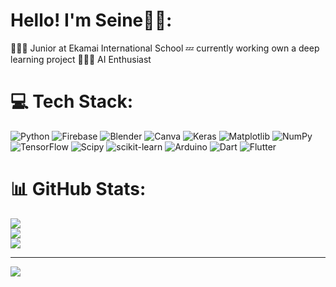 # Hello! I'm Seine👋🏻:
👩🏻‍🎓 Junior at Ekamai International School
💤 currently working own a deep learning project
👩🏻‍💻 AI Enthusiast


# 💻 Tech Stack:
![Python](https://img.shields.io/badge/python-3670A0?style=for-the-badge&logo=python&logoColor=ffdd54) ![Firebase](https://img.shields.io/badge/firebase-a08021?style=for-the-badge&logo=firebase&logoColor=ffcd34) ![Blender](https://img.shields.io/badge/blender-%23F5792A.svg?style=for-the-badge&logo=blender&logoColor=white) ![Canva](https://img.shields.io/badge/Canva-%2300C4CC.svg?style=for-the-badge&logo=Canva&logoColor=white) ![Keras](https://img.shields.io/badge/Keras-%23D00000.svg?style=for-the-badge&logo=Keras&logoColor=white) ![Matplotlib](https://img.shields.io/badge/Matplotlib-%23ffffff.svg?style=for-the-badge&logo=Matplotlib&logoColor=black) ![NumPy](https://img.shields.io/badge/numpy-%23013243.svg?style=for-the-badge&logo=numpy&logoColor=white) ![TensorFlow](https://img.shields.io/badge/TensorFlow-%23FF6F00.svg?style=for-the-badge&logo=TensorFlow&logoColor=white) ![Scipy](https://img.shields.io/badge/SciPy-%230C55A5.svg?style=for-the-badge&logo=scipy&logoColor=%white) ![scikit-learn](https://img.shields.io/badge/scikit--learn-%23F7931E.svg?style=for-the-badge&logo=scikit-learn&logoColor=white) ![Arduino](https://img.shields.io/badge/-Arduino-00979D?style=for-the-badge&logo=Arduino&logoColor=white) ![Dart](https://img.shields.io/badge/dart-%230175C2.svg?style=for-the-badge&logo=dart&logoColor=white) ![Flutter](https://img.shields.io/badge/Flutter-%2302569B.svg?style=for-the-badge&logo=Flutter&logoColor=white)
# 📊 GitHub Stats:
![](https://github-readme-stats.vercel.app/api?username=SeineWaruna&theme=dark&hide_border=true&include_all_commits=false&count_private=false)<br/>
![](https://nirzak-streak-stats.vercel.app/?user=SeineWaruna&theme=dark&hide_border=true)<br/>
![](https://github-readme-stats.vercel.app/api/top-langs/?username=SeineWaruna&theme=dark&hide_border=true&include_all_commits=false&count_private=false&layout=compact)

---
[![](https://visitcount.itsvg.in/api?id=SeineWaruna&icon=0&color=0)](https://visitcount.itsvg.in)

<!-- Proudly created with GPRM ( https://gprm.itsvg.in ) -->
